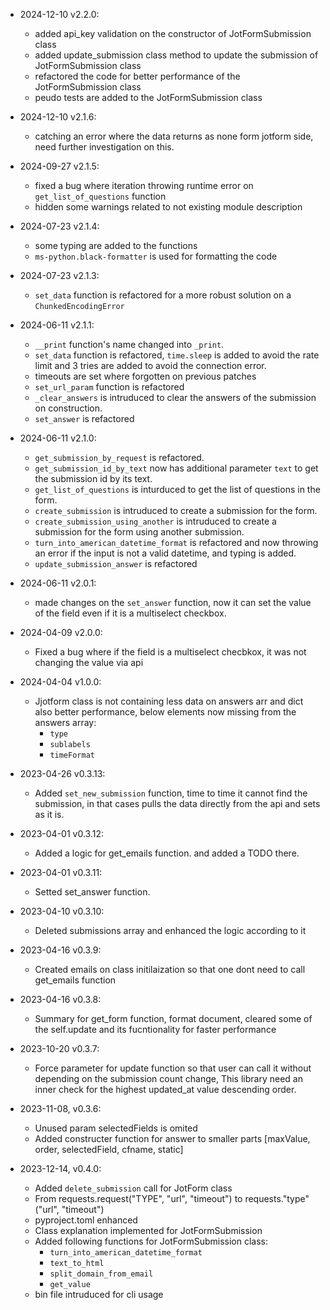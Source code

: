 
- 2024-12-10 v2.2.0:
  * added api_key validation on the constructor of JotFormSubmission class
  * added update_submission class method to update the submission of JotFormSubmission class
  * refactored the code for better performance of the JotFormSubmission class
  * peudo tests are added to the JotFormSubmission class
- 2024-12-10 v2.1.6:
  * catching an error where the data returns as none form jotform side, need further investigation on this.
- 2024-09-27 v2.1.5:
  * fixed a bug where iteration throwing runtime error on `get_list_of_questions` function
  * hidden some warnings related to not existing module description
- 2024-07-23 v2.1.4:
  * some typing are added to the functions
  * `ms-python.black-formatter` is used for formatting the code
- 2024-07-23 v2.1.3:
  * `set_data` function is refactored for a more robust solution on a `ChunkedEncodingError`
- 2024-06-11 v2.1.1:
  * `__print` function's name changed into `_print`.
  * `set_data` function is refactored, `time.sleep` is added to avoid the rate limit and 3 tries are added to avoid the connection error.
  * timeouts are set where forgotten on previous patches
  * `set_url_param` function is refactored
  * `_clear_answers` is intruduced to clear the answers of the submission on construction.
  * `set_answer` is refactored

- 2024-06-11 v2.1.0:
  * `get_submission_by_request` is refactored.
  * `get_submission_id_by_text` now has additional parameter `text` to get the submission id by its text.
  * `get_list_of_questions` is inturduced to get the list of questions in the form.
  * `create_submission` is intruduced to create a submission for the form.
  * `create_submission_using_another` is intruduced to create a submission for the form using another submission.
  * `turn_into_american_datetime_format` is refactored and now throwing an error if the input is not a valid datetime, and typing is added.
  * `update_submission_answer` is refactored

- 2024-06-11 v2.0.1:
  * made changes on the `set_answer` function, now it can set the value of the field even if it is a multiselect checkbox.

- 2024-04-09 v2.0.0:
  * Fixed a bug where if the field is a multiselect checbkox, it was not changing the value via api

- 2024-04-04 v1.0.0:
    * Jjotform class is not containing less data on answers arr and dict also better performance, below elements now missing from the answers array:
        * `type`
        * `sublabels`
        * `timeFormat`

- 2023-04-26 v0.3.13: 
  * Added `set_new_submission` function, time to time it cannot find the submission, in that cases pulls the data directly from the api and sets as it is.

- 2023-04-01 v0.3.12: 
  * Added a logic for get_emails function. and added a TODO there.

- 2023-04-01 v0.3.11: 
  * Setted set_answer function.

- 2023-04-10 v0.3.10: 
  * Deleted submissions array and enhanced the logic according to it

- 2023-04-16 v0.3.9: 
  * Created emails on class initilaization so that one dont need to call get_emails function

- 2023-04-16 v0.3.8: 
  * Summary for get_form function, format document, cleared some of the self.update and its fucntionality for faster performance

- 2023-10-20 v0.3.7: 
  * Force parameter for update function so that user can call it without depending on the submission count change, This library need an inner check for the highest updated_at value descending order. 

- 2023-11-08, v0.3.6: 
  * Unused param selectedFields is omited
  * Added constructer function for answer to smaller parts [maxValue, order, selectedField, cfname, static]

- 2023-12-14, v0.4.0: 
  * Added `delete_submission` call for JotForm class
  * From requests.request("TYPE", "url", "timeout") to requests."type"("url", "timeout")
  * pyproject.toml enhanced
  * Class explanation implemented for JotFormSubmission
  * Added following functions for JotFormSubmission class:
    * `turn_into_american_datetime_format`
    * `text_to_html`
    * `split_domain_from_email`
    * `get_value`
  * bin file intruduced for cli usage